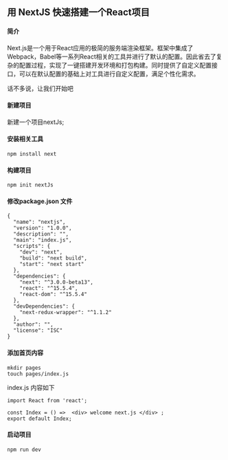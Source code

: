## 用 NextJS 快速搭建一个React项目

#### 简介

Next.js是一个用于React应用的极简的服务端渲染框架。框架中集成了Webpack，Babel等一系列React相关的工具并进行了默认的配置。因此省去了复杂的配置过程，实现了一键搭建开发环境和打包构建。同时提供了自定义配置接口，可以在默认配置的基础上对工具进行自定义配置，满足个性化需求。

话不多说，让我们开始吧


#### 新建项目

新建一个项目nextJs;

#### 安装相关工具

```
npm install next
```

#### 构建项目

```
npm init nextJs
```

#### 修改package.json 文件

```
{
  "name": "nextjs",
  "version": "1.0.0",
  "description": "",
  "main": "index.js",
  "scripts": {
    "dev": "next",
    "build": "next build",
    "start": "next start"
  },
  "dependencies": {
    "next": "^3.0.0-beta13",
    "react": "^15.5.4",
    "react-dom": "^15.5.4"
  },
  "devDependencies": {
    "next-redux-wrapper": "^1.1.2"
  },
  "author": "",
  "license": "ISC"
}

```
#### 添加首页内容

```
mkdir pages
touch pages/index.js
```

index.js 内容如下

```
import React from 'react';

const Index = () =>  <div> welcome next.js </div> ;
export default Index;

```

#### 启动项目

```
npm run dev
```



